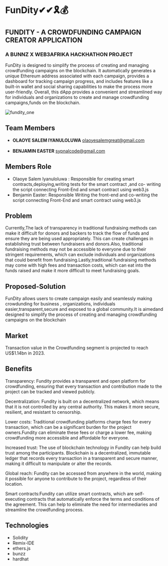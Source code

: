 # FunDity✔✔🎗💰


## FUNDITY - A CROWDFUNDING CAMPAIGN CREATOR APPLICATION
### A BUNNZ X WEB3AFRIKA HACKHATHON PROJECT 

FunDity is designed to simplify the process of creating and managing crowdfunding campaigns on the blockchain. It automatically generates a unique Ethereum address associated with each campaign, provides a dashboard for tracking campaign progress, and includes features like a built-in wallet and social sharing capabilities to make the process more user-friendly. Overall, this dApp provides a convenient and streamlined way for individuals and organizations to create and manage crowdfunding campaigns,funds on the blockchain.

![fundity_one](https://user-images.githubusercontent.com/89555234/232927717-7fda2217-2798-48c2-862f-6e15fa4eb934.PNG)

## Team Members
- **OLAOYE SALEM IYANULOLUWA** olaoyesalemgreat@gmail.com
<br></br>
- **BENJAMIN EASTER** sypnalcode@gmail.com

## Members Role

- Olaoye Salem Iyanuloluwa : Responsible for creating smart contracts,deploying,writing tests for the smart contract ,and co- writing the script connecting Front-End and smart contract  using web3.js
- Benjamin Easter: Responsible Writing the front-end and co-writing the script connecting Front-End and smart contract  using web3.js

## Problem
Currently,The lack of transparency in traditional fundraising methods can make it difficult for donors and backers to track the flow of funds and ensure they are being used appropriately. This can create challenges in establishing trust between fundraisers and donors.Also, traditional fundraising methods may not be accessible to everyone due to their stringent requirements, which can exclude individuals and organizations that could benefit from fundraising.Lastly,traditional fundraising methods may come with high fees and transaction costs, which can eat into the funds raised and make it more difficult to meet fundraising goals.

## Proposed-Solution
FunDity allows users to create campaign easily and seamlessly making crowdunding for business , organizations, individuals easier,transparent,secure and exposed to a global community.It is aimedand  designed to simplify the process of creating and managing crowdfunding campaigns on the blockchain


## Market
Transaction value in the Crowdfunding segment is projected to reach US$1.14bn in 2023. 

## Benefits
Transparency: Fundity provides a transparent and open platform for crowdfunding, ensuring that every transaction and contribution made to the project can be tracked and viewed publicly.

Decentralization: Fundity  is built on a decentralized network, which means that it is not controlled by any central authority. This makes it more secure, resilient, and resistant to censorship.

Lower costs: Traditional crowdfunding platforms charge fees for every transaction, which can be a significant burden for the project owners.Fundity  can eliminate these fees or charge a lower fee, making crowdfunding more accessible and affordable for everyone.

Increased trust: The use of blockchain technology in Fundity  can help build trust among the participants. Blockchain is a decentralized, immutable ledger that records every transaction in a transparent and secure manner, making it difficult to manipulate or alter the records.

Global reach: Fundity can be accessed from anywhere in the world, making it possible for anyone to contribute to the project, regardless of their location.

Smart contracts:Fundity  can utilize smart contracts, which are self-executing contracts that automatically enforce the terms and conditions of the agreement. This can help to eliminate the need for intermediaries and streamline the crowdfunding process.


## Technologies
* Solidity
* Remix-IDE
* ethers.js
* bunzz
* hardhat









